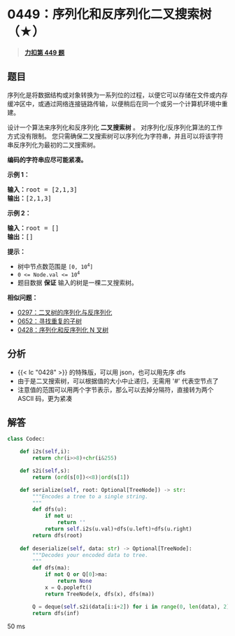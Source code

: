 # 0449：序列化和反序列化二叉搜索树（★）


> <u>**[力扣第 449 题](https://leetcode.cn/problems/serialize-and-deserialize-bst/)**</u>

## 题目

<p>序列化是将数据结构或对象转换为一系列位的过程，以便它可以存储在文件或内存缓冲区中，或通过网络连接链路传输，以便稍后在同一个或另一个计算机环境中重建。</p>

<p>设计一个算法来序列化和反序列化<strong> 二叉搜索树</strong> 。 对序列化/反序列化算法的工作方式没有限制。 您只需确保二叉搜索树可以序列化为字符串，并且可以将该字符串反序列化为最初的二叉搜索树。</p>

<p><strong>编码的字符串应尽可能紧凑。</strong></p>



<p><strong>示例 1：</strong></p>

<pre>
<strong>输入：</strong>root = [2,1,3]
<strong>输出：</strong>[2,1,3]
</pre>

<p><strong>示例 2：</strong></p>

<pre>
<strong>输入：</strong>root = []
<strong>输出：</strong>[]
</pre>



<p><strong>提示：</strong></p>

<ul>
<li>树中节点数范围是 <code>[0, 10<sup>4</sup>]</code></li>
<li><code>0 &lt;= Node.val &lt;= 10<sup>4</sup></code></li>
<li>题目数据 <strong>保证</strong> 输入的树是一棵二叉搜索树。</li>
</ul>


**相似问题：**
- [0297：二叉树的序列化与反序列化](/leetcode/0297)
- [0652：寻找重复的子树](/leetcode/0652)
- [0428：序列化和反序列化 N 叉树](/leetcode/0428)


## 分析

-  {{< lc "0428" >}} 的特殊版，可以用 json，也可以用先序 dfs
- 由于是二叉搜索树，可以根据值的大小中止递归，无需用 '#' 代表空节点了
- 注意值的范围可以用两个字节表示，那么可以去掉分隔符，直接转为两个ASCII 码，更为紧凑

## 解答

```python
class Codec:

    def i2s(self,i):
        return chr(i>>8)+chr(i&255)

    def s2i(self,s):
        return (ord(s[0])<<8)|ord(s[1])

    def serialize(self, root: Optional[TreeNode]) -> str:
        """Encodes a tree to a single string.
        """
        def dfs(u):
            if not u:
                return ''
            return self.i2s(u.val)+dfs(u.left)+dfs(u.right)
        return dfs(root)
        
    def deserialize(self, data: str) -> Optional[TreeNode]:
        """Decodes your encoded data to tree.
        """
        def dfs(ma):
            if not Q or Q[0]>ma:
                return None
            x = Q.popleft()
            return TreeNode(x, dfs(x), dfs(ma))

        Q = deque(self.s2i(data[i:i+2]) for i in range(0, len(data), 2))
        return dfs(inf)
```
50 ms


